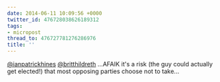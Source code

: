 ```yaml
---
date: 2014-06-11 10:09:56 +0000
twitter_id: 476728038626189312
tags:
- micropost
thread_to: 476727781276286976
title: ''
---
```


[@ianpatrickhines](https://twitter.com/ianpatrickhines) [@britthildreth](https://twitter.com/britthildreth) ...AFAIK it's a risk (the guy could actually get elected!) that most opposing parties choose not to take...
